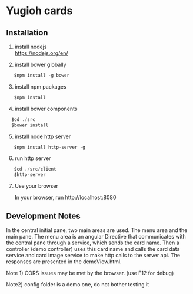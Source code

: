 # Yugioh cards

## Installation

1) install nodejs  
  https://nodejs.org/en/
  

2) install bower globally

 ```javascript
 	$npm install -g bower
  ```

3) install  npm packages

 ```javascript
 	$npm install
  ```	 

4) install bower components  
	 
  ```javascript
    $cd ./src
  	$bower install
  ```	 
 
5) install node http server

 ```javascript
 	$npm install http-server -g
 ```

6) run http server

 ```javascript
    $cd ./src/client
 	$http-server
 ```

7) Use your browser  

    In your browser, run http://localhost:8080 

## Development Notes

In the central initial pane, two main areas are used. The menu area and the main pane.
The menu area is an angular Directive that communicates with the central pane through a service,
which sends the card name. Then a controller (demo controller) uses this card name and calls the card data service and
card image service to make http calls to the server api.
The responses are presented in the demoView.html.

Note 1) CORS issues may be met by the browser. (use F12 for debug)

Note2) config folder is a demo one, do not bother testing it
